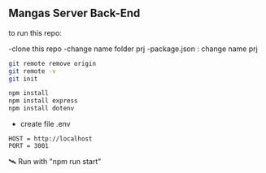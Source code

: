 ## Mangas Server Back-End 
to run this repo:

-clone this repo
-change name folder prj
-package.json : change name prj

```bash
git remote remove origin
git remote -v
git init
```

```bash
npm install
npm install express
npm install dotenv
```

- create file .env
```env
HOST = http://localhost
PORT = 3001
```
🛰️ Run with  "npm run start" 